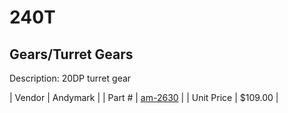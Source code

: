# 240T
## Gears/Turret Gears
Description: 	20DP turret gear 

| Vendor | Andymark | 
| Part # | [am-2630](http://www.andymark.com/product-p/am-2630.htm) | 
| Unit Price | $109.00 | 
